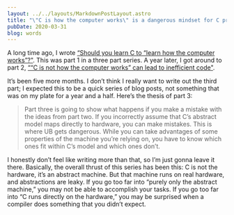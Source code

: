 ```yaml
---
layout: ../../layouts/MarkdownPostLayout.astro
title: "\"C is how the computer works\" is a dangerous mindset for C programmers"
pubDate: 2020-03-31
blog: words
---
```



A long time ago, I wrote [“Should you learn C to “learn how the computer works”?"](https://words.steveklabnik.com/should-you-learn-c-to-learn-how-the-computer-works). This was part 1 in a three part series. A year later, I got around to part 2, [““C is not how the computer works” can lead to inefficient code"](https://words.steveklabnik.com/c-is-not-how-the-computer-works-can-lead-to-inefficient-code).

It’s been five more months. I don’t think I really want to write out the third part; I expected this to be a quick series of blog posts, not something that was on my plate for a year and a half. Here’s the thesis of part 3:

> Part three is going to show what happens if you make a mistake with the ideas from part two. If you incorrectly assume that C’s abstract model maps directly to hardware, you can make mistakes. This is where UB gets dangerous. While you can take advantages of some properties of the machine you’re relying on, you have to know which ones fit within C’s model and which ones don’t.
> 

I honestly don’t feel like writing more than that, so I’m just gonna leave it there. Basically, the overall thrust of this series has been this: C is not the hardware, it’s an abstract machine. But that machine runs on real hardware, and abstractions are leaky. If you go too far into “purely only the abstract machine,” you may not be able to accomplish your tasks. If you go too far into “C runs directly on the hardware,” you may be surprised when a compiler does something that you didn’t expect.
